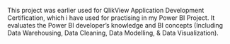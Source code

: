 This project was earlier used for QlikView Application Development Certification, which i have used for practising in my Power BI Project.
It  evaluates the Power BI developer’s knowledge and BI concepts (Including Data Warehousing, Data Cleaning, Data Modelling, & Data Visualization).
